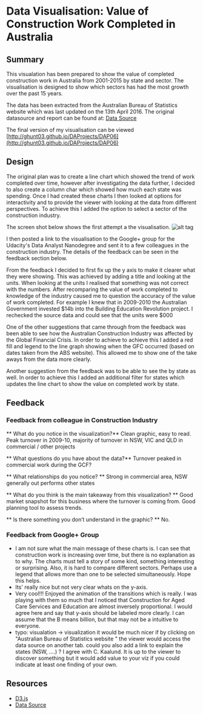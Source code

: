 # Data Visualisation: Value of Construction Work Completed in Australia


## Summary 
This visualation has been prepared to show the value of completed construction work in Australia from 2001-2015 by state and sector. The visualisation is designed to show which sectors has had the most growth over the past 15 years.

The data has been extracted from the Australian Bureau of Statistics website which was last updated on the 13th April 2016. The original datasource and report can be found at: [Data Source](http://www.abs.gov.au/AUSSTATS/abs@.nsf/Lookup/8752.0Main+Features1Dec%202015?OpenDocument)

The final version of my visualisation can be viewed [http://ghunt03.github.io/DAProjects/DAP06](http://ghunt03.github.io/DAProjects/DAP06)


## Design
The original plan was to create a line chart which showed the trend of work completed over time, however after investigating the data further, I decided to also create a column char which showed how much each state was spending. 
Once I had created these charts I then looked at options for interactivity and to provide the viewer with looking at the data from different perspectives. To achieve this I added the option to select a sector of the construction industry.

The screen shot below shows the first attempt a the visualisation.
![alt tag](http://ghunt03.github.io/DAProjects/DAP06/version1.png)

I then posted a link to the visualisation to the Google+ group for the Udacity's Data Analyst Nanodegree and sent it to a few colleagues in the construction industry. The details of the feedback can be seen in the feedback section below. 

From the feedback I decided to first fix up the y axis to make it clearer what they were showing. This was achieved by adding a title and looking at the units. When looking at the units I realised that something was not correct with the numbers. After recomparing the value of work completed to knowledge of the industry caused me to question the accuracy of the value of work completed. For example I knew that in 2009-2010 the Australian Government invested $14b into the Building Education Revolution project. I rechecked the source data and could see that the units were $000

One of the other suggestions that came through from the feedback was been able to see how the Australian Construction Industry was affected by the Global Financial Crisis. In order to achieve to achieve this I added a red fill and legend to the line graph showing when the GFC occurred (based on dates taken from the ABS website). This allowed me to show one of the take aways from the data more clearly.

Another suggestion from the feedback was to be able to see the by state as well. In order to achieve this I added an additional filter for states which updates the line chart to show the value on completed work by state.

## Feedback
### Feedback from colleague in Construction Industry
** What do you notice in the visualization?**
Clean graphic, easy to read.
Peak turnover in 2009-10, majority of turnover in NSW, VIC and QLD in commercial / other projects
 
** What questions do you have about the data?**
Turnover peaked in commercial work during the GCF?
 
** What relationships do you notice? **
Strong in commercial area, NSW generally out performs other states
 
** What do you think is the main takeaway from this visualization? **
Good market snapshot for this business where the turnover is coming from. Good planning tool to assess trends.
 
** Is there something you don’t understand in the graphic? ** No.

### Feedback from Google+ Group

- I am not sure what the main message of these charts is. I can see that construction work is increasing over time, but there is no explanation as to why. The charts must tell a story of some kind, something interesting or surprising.   Also, it is hard to compare different sectors. Perhaps use a legend that allows more than one to be selected simultaneously. Hope this helps. 
- Its' really nice but not very clear whats on the y-axis.
- Very cool!!! Enjoyed the animation of the transitions which is really.  I was playing with them so much that I noticed that Construction for Aged Care Services and Education are almost inversely proportional. I would agree here and say that y-axis should be labeled more clearly.  I can assume that the B means billion, but that may not be a intuitive to everyone.  
- typo: visualation -> visualization it would be much nicer if by clicking on "Australian Bureau of Statistics website " the viewer would access the data source on another tab. could you also add a link to explain the states (NSW, ....) ? I agree with C. Kaalund. It is up to the viewer to discover something
but it would add value to your viz if you could indicate at least one finding of your own.

## Resources
- [D3.js](https://d3js.org/)
- [Data Source](http://www.abs.gov.au/AUSSTATS/abs@.nsf/Lookup/8752.0Main+Features1Dec%202015?OpenDocument)

